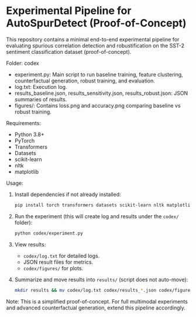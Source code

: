# Experimental Pipeline for AutoSpurDetect (Proof-of-Concept)

This repository contains a minimal end-to-end experimental pipeline for evaluating spurious correlation detection and robustification on the SST-2 sentiment classification dataset (proof-of-concept).

Folder: codex
  - experiment.py: Main script to run baseline training, feature clustering, counterfactual generation, robust training, and evaluation.
  - log.txt: Execution log.
  - results_baseline.json, results_sensitivity.json, results_robust.json: JSON summaries of results.
  - figures/: Contains loss.png and accuracy.png comparing baseline vs robust training.

Requirements:
- Python 3.8+
- PyTorch
- Transformers
- Datasets
- scikit-learn
- nltk
- matplotlib

Usage:
1. Install dependencies if not already installed:
   ```bash
   pip install torch transformers datasets scikit-learn nltk matplotlib
   ```
2. Run the experiment (this will create log and results under the `codex/` folder):
   ```bash
   python codex/experiment.py
   ```
3. View results:
   - `codex/log.txt` for detailed logs.
   - JSON result files for metrics.
   - `codex/figures/` for plots.

4. Summarize and move results into `results/` (script does not auto-move):
   ```bash
   mkdir results && mv codex/log.txt codex/results_*.json codex/figures/* results/
   ```

Note: This is a simplified proof-of-concept. For full multimodal experiments and advanced counterfactual generation, extend this pipeline accordingly.
